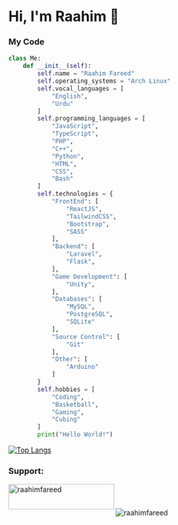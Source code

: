 # Hi, I'm Raahim 👋

<!--
**raahimfareed/raahimfareed** is a ✨ _special_ ✨ repository because its `README.md` (this file) appears on your GitHub profile.

Here are some ideas to get you started:

- 🔭 I’m currently working on ...
- 🌱 I’m currently learning ...
- 👯 I’m looking to collaborate on ...
- 🤔 I’m looking for help with ...
- 💬 Ask me about ...
- 📫 How to reach me: ...
- 😄 Pronouns: ...
- ⚡ Fun fact: ...
-->

### My Code

```py
class Me:
    def __init__(self):
        self.name = "Raahim Fareed"
        self.operating_systems = "Arch Linux"
        self.vocal_languages = [
            "English",
            "Urdu"
        ]
        self.programming_languages = [
            "JavaScript",
            "TypeScript",
            "PHP",
            "C++",
            "Python",
            "HTML",
            "CSS",
            "Bash"
        ]
        self.technologies = {
            "FrontEnd": [
                "ReactJS",
                "TailwindCSS",
                "Bootstrap",
                "SASS"
            ],
            "Backend": [
                "Laravel",
                "Flask",
            ],
            "Game Development": [
                "Unity",
            ],
            "Databases": [
                "MySQL",
                "PostgreSQL",
                "SQLite"
            ],
            "Source Control": [
                "Git"
            ],
            "Other": [
                "Arduino"
            ]
        }
        self.hobbies = [
            "Coding",
            "Basketball",
            "Gaming",
            "Cubing"
        ]
        print("Hello World!")
```

[![Top Langs](https://github-readme-stats.vercel.app/api/top-langs/?username=raahimfareed)](https://github.com/raahimfareed/github-readme-stats)

<h3 align="left">Support:</h3>
<p><a href="https://www.buymeacoffee.com/raahimfareed"> <img align="left" src="https://cdn.buymeacoffee.com/buttons/v2/default-yellow.png" height="50" width="210" alt="raahimfareed" /></a></p><br><br>

<!-- <p><img align="left" src="https://github-readme-stats.vercel.app/api/top-langs?username=raahimfareed&show_icons=true&locale=en&layout=compact" alt="raahimfareed" /></p> -->

<!-- <p>&nbsp;<img align="center" src="https://github-readme-stats.vercel.app/api?username=raahimfareed&show_icons=true&locale=en" alt="raahimfareed" /></p> -->

<p><img align="center" src="https://github-readme-streak-stats.herokuapp.com/?user=raahimfareed&" alt="raahimfareed" /></p>

<!-- [![Anurag's github stats](https://github-readme-stats.vercel.app/api?username=raahimfareed&count_private=true&show_icons=true&theme=dracula&bg_color=333333&title_color=FFFFFF&text_color=DDDDDD)](https://github.com/anuraghazra/github-readme-stats) -->

<!-- [![Top Langs](https://github-readme-stats.vercel.app/api/top-langs/?username=raahimfareed&layout=compact&bg_color=333333&title_color=FFFFFF&text_color=DDDDDD)](https://github.com/anuraghazra/github-readme-stats) -->

